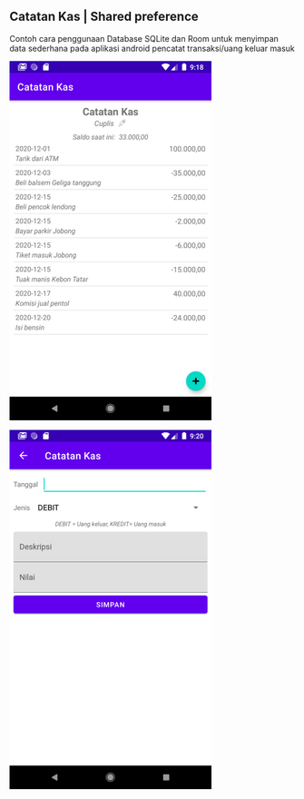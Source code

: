 ## Catatan Kas | Shared preference

Contoh cara penggunaan Database SQLite dan Room untuk menyimpan data sederhana pada aplikasi android pencatat transaksi/uang keluar masuk

![Screenshot 1](screenshot1.png)

![Screenshot 2](screenshot2.png)


